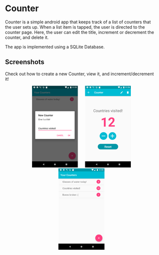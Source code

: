 # Counter
Counter is a simple android app that keeps track of a list of counters that the user sets up. When a list item is tapped, the user is directed to the counter page. Here, the user can edit the title, increment or decrement the counter, and delete it.

The app is implemented using a SQLite Database.
## Screenshots
Check out how to create a new Counter, view it, and increment/decrement it! 
<p align="center">
  <img src="/screenshots/screenshot2.png" width="30%" hspace="10"/> 
  <img src="/screenshots/screenshot3.png" width="30%" hspace="10"/>
  <img src="/screenshots/screenshot1.png" width="30%" hspace="10"/>
</p>
